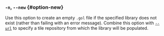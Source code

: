### `-n`, `--new` {#option-new}

Use this option to create an empty `.gol` file if the specified
library does not exist (rather than failing with an error message). Combine this
option with [`--url`](#option-url) to specify a tile repository from which the library will
 be populated. 
